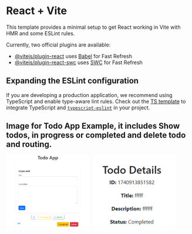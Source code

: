 # React + Vite

This template provides a minimal setup to get React working in Vite with HMR and some ESLint rules.

Currently, two official plugins are available:

- [@vitejs/plugin-react](https://github.com/vitejs/vite-plugin-react/blob/main/packages/plugin-react/README.md) uses [Babel](https://babeljs.io/) for Fast Refresh
- [@vitejs/plugin-react-swc](https://github.com/vitejs/vite-plugin-react-swc) uses [SWC](https://swc.rs/) for Fast Refresh

## Expanding the ESLint configuration

If you are developing a production application, we recommend using TypeScript and enable type-aware lint rules. Check out the [TS template](https://github.com/vitejs/vite/tree/main/packages/create-vite/template-react-ts) to integrate TypeScript and [`typescript-eslint`](https://typescript-eslint.io) in your project.

## Image for Todo App Example, it includes Show todos, in progress or completed and delete todo and routing.
<div style="display: flex;">
  <img
    src="src/assets/task4_image.PNG"
    alt="Alt Text"
    style="width: 45%; height: 200px; object-fit: cover; margin-right: 10px;"
  />
  <img
    src="src/assets/image.PNG"
    alt="Alt Text"
    style="width: 45%; height: 200px; object-fit: cover;"
  />
</div>
